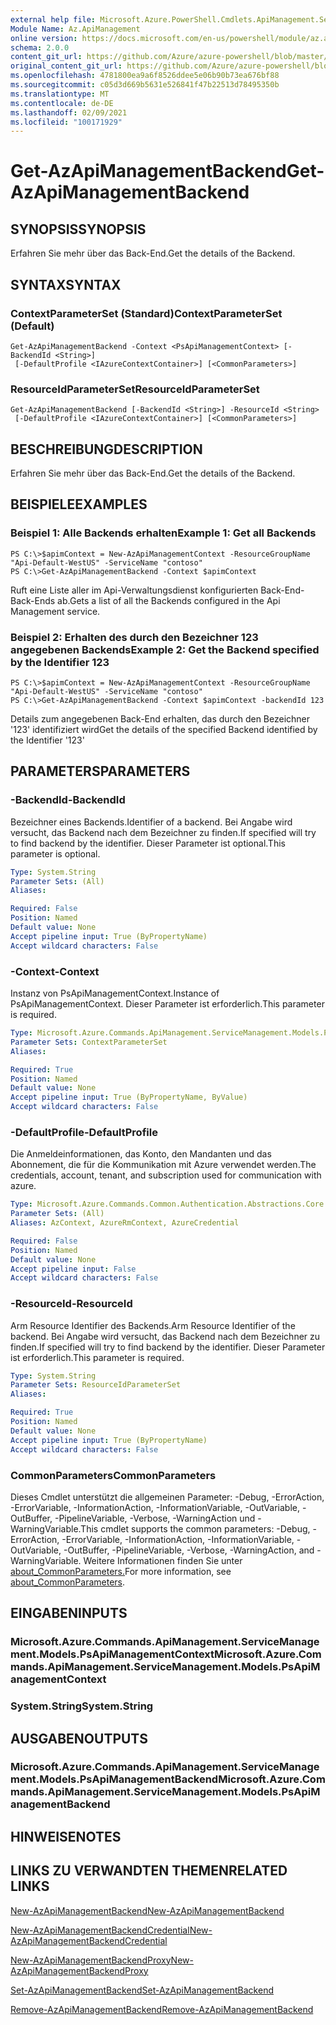 ```yaml
---
external help file: Microsoft.Azure.PowerShell.Cmdlets.ApiManagement.ServiceManagement.dll-Help.xml
Module Name: Az.ApiManagement
online version: https://docs.microsoft.com/en-us/powershell/module/az.apimanagement/get-azapimanagementbackend
schema: 2.0.0
content_git_url: https://github.com/Azure/azure-powershell/blob/master/src/ApiManagement/ApiManagement/help/Get-AzApiManagementBackend.md
original_content_git_url: https://github.com/Azure/azure-powershell/blob/master/src/ApiManagement/ApiManagement/help/Get-AzApiManagementBackend.md
ms.openlocfilehash: 4781800ea9a6f8526ddee5e06b90b73ea676bf88
ms.sourcegitcommit: c05d3d669b5631e526841f47b22513d78495350b
ms.translationtype: MT
ms.contentlocale: de-DE
ms.lasthandoff: 02/09/2021
ms.locfileid: "100171929"
---
```

# <span data-ttu-id="80c9e-101">Get-AzApiManagementBackend</span><span class="sxs-lookup"><span data-stu-id="80c9e-101">Get-AzApiManagementBackend</span></span>

## <span data-ttu-id="80c9e-102">SYNOPSIS</span><span class="sxs-lookup"><span data-stu-id="80c9e-102">SYNOPSIS</span></span>
<span data-ttu-id="80c9e-103">Erfahren Sie mehr über das Back-End.</span><span class="sxs-lookup"><span data-stu-id="80c9e-103">Get the details of the Backend.</span></span>

## <span data-ttu-id="80c9e-104">SYNTAX</span><span class="sxs-lookup"><span data-stu-id="80c9e-104">SYNTAX</span></span>

### <span data-ttu-id="80c9e-105">ContextParameterSet (Standard)</span><span class="sxs-lookup"><span data-stu-id="80c9e-105">ContextParameterSet (Default)</span></span>
```
Get-AzApiManagementBackend -Context <PsApiManagementContext> [-BackendId <String>]
 [-DefaultProfile <IAzureContextContainer>] [<CommonParameters>]
```

### <span data-ttu-id="80c9e-106">ResourceIdParameterSet</span><span class="sxs-lookup"><span data-stu-id="80c9e-106">ResourceIdParameterSet</span></span>
```
Get-AzApiManagementBackend [-BackendId <String>] -ResourceId <String>
 [-DefaultProfile <IAzureContextContainer>] [<CommonParameters>]
```

## <span data-ttu-id="80c9e-107">BESCHREIBUNG</span><span class="sxs-lookup"><span data-stu-id="80c9e-107">DESCRIPTION</span></span>
<span data-ttu-id="80c9e-108">Erfahren Sie mehr über das Back-End.</span><span class="sxs-lookup"><span data-stu-id="80c9e-108">Get the details of the Backend.</span></span>

## <span data-ttu-id="80c9e-109">BEISPIELE</span><span class="sxs-lookup"><span data-stu-id="80c9e-109">EXAMPLES</span></span>

### <span data-ttu-id="80c9e-110">Beispiel 1: Alle Backends erhalten</span><span class="sxs-lookup"><span data-stu-id="80c9e-110">Example 1: Get all Backends</span></span>
```
PS C:\>$apimContext = New-AzApiManagementContext -ResourceGroupName "Api-Default-WestUS" -ServiceName "contoso"
PS C:\>Get-AzApiManagementBackend -Context $apimContext
```

<span data-ttu-id="80c9e-111">Ruft eine Liste aller im Api-Verwaltungsdienst konfigurierten Back-End-Back-Ends ab.</span><span class="sxs-lookup"><span data-stu-id="80c9e-111">Gets a list of all the Backends configured in the Api Management service.</span></span>

### <span data-ttu-id="80c9e-112">Beispiel 2: Erhalten des durch den Bezeichner 123 angegebenen Backends</span><span class="sxs-lookup"><span data-stu-id="80c9e-112">Example 2: Get the Backend specified by the Identifier 123</span></span>
```
PS C:\>$apimContext = New-AzApiManagementContext -ResourceGroupName "Api-Default-WestUS" -ServiceName "contoso"
PS C:\>Get-AzApiManagementBackend -Context $apimContext -backendId 123
```

<span data-ttu-id="80c9e-113">Details zum angegebenen Back-End erhalten, das durch den Bezeichner '123' identifiziert wird</span><span class="sxs-lookup"><span data-stu-id="80c9e-113">Get the details of the specified Backend identified by the Identifier '123'</span></span>

## <span data-ttu-id="80c9e-114">PARAMETERS</span><span class="sxs-lookup"><span data-stu-id="80c9e-114">PARAMETERS</span></span>

### <span data-ttu-id="80c9e-115">-BackendId</span><span class="sxs-lookup"><span data-stu-id="80c9e-115">-BackendId</span></span>
<span data-ttu-id="80c9e-116">Bezeichner eines Backends.</span><span class="sxs-lookup"><span data-stu-id="80c9e-116">Identifier of a backend.</span></span>
<span data-ttu-id="80c9e-117">Bei Angabe wird versucht, das Backend nach dem Bezeichner zu finden.</span><span class="sxs-lookup"><span data-stu-id="80c9e-117">If specified will try to find backend by the identifier.</span></span>
<span data-ttu-id="80c9e-118">Dieser Parameter ist optional.</span><span class="sxs-lookup"><span data-stu-id="80c9e-118">This parameter is optional.</span></span>

```yaml
Type: System.String
Parameter Sets: (All)
Aliases:

Required: False
Position: Named
Default value: None
Accept pipeline input: True (ByPropertyName)
Accept wildcard characters: False
```

### <span data-ttu-id="80c9e-119">-Context</span><span class="sxs-lookup"><span data-stu-id="80c9e-119">-Context</span></span>
<span data-ttu-id="80c9e-120">Instanz von PsApiManagementContext.</span><span class="sxs-lookup"><span data-stu-id="80c9e-120">Instance of PsApiManagementContext.</span></span>
<span data-ttu-id="80c9e-121">Dieser Parameter ist erforderlich.</span><span class="sxs-lookup"><span data-stu-id="80c9e-121">This parameter is required.</span></span>

```yaml
Type: Microsoft.Azure.Commands.ApiManagement.ServiceManagement.Models.PsApiManagementContext
Parameter Sets: ContextParameterSet
Aliases:

Required: True
Position: Named
Default value: None
Accept pipeline input: True (ByPropertyName, ByValue)
Accept wildcard characters: False
```

### <span data-ttu-id="80c9e-122">-DefaultProfile</span><span class="sxs-lookup"><span data-stu-id="80c9e-122">-DefaultProfile</span></span>
<span data-ttu-id="80c9e-123">Die Anmeldeinformationen, das Konto, den Mandanten und das Abonnement, die für die Kommunikation mit Azure verwendet werden.</span><span class="sxs-lookup"><span data-stu-id="80c9e-123">The credentials, account, tenant, and subscription used for communication with azure.</span></span>

```yaml
Type: Microsoft.Azure.Commands.Common.Authentication.Abstractions.Core.IAzureContextContainer
Parameter Sets: (All)
Aliases: AzContext, AzureRmContext, AzureCredential

Required: False
Position: Named
Default value: None
Accept pipeline input: False
Accept wildcard characters: False
```

### <span data-ttu-id="80c9e-124">-ResourceId</span><span class="sxs-lookup"><span data-stu-id="80c9e-124">-ResourceId</span></span>
<span data-ttu-id="80c9e-125">Arm Resource Identifier des Backends.</span><span class="sxs-lookup"><span data-stu-id="80c9e-125">Arm Resource Identifier of the backend.</span></span> <span data-ttu-id="80c9e-126">Bei Angabe wird versucht, das Backend nach dem Bezeichner zu finden.</span><span class="sxs-lookup"><span data-stu-id="80c9e-126">If specified will try to find backend by the identifier.</span></span> <span data-ttu-id="80c9e-127">Dieser Parameter ist erforderlich.</span><span class="sxs-lookup"><span data-stu-id="80c9e-127">This parameter is required.</span></span>

```yaml
Type: System.String
Parameter Sets: ResourceIdParameterSet
Aliases:

Required: True
Position: Named
Default value: None
Accept pipeline input: True (ByPropertyName)
Accept wildcard characters: False
```

### <span data-ttu-id="80c9e-128">CommonParameters</span><span class="sxs-lookup"><span data-stu-id="80c9e-128">CommonParameters</span></span>
<span data-ttu-id="80c9e-129">Dieses Cmdlet unterstützt die allgemeinen Parameter: -Debug, -ErrorAction, -ErrorVariable, -InformationAction, -InformationVariable, -OutVariable, -OutBuffer, -PipelineVariable, -Verbose, -WarningAction und -WarningVariable.</span><span class="sxs-lookup"><span data-stu-id="80c9e-129">This cmdlet supports the common parameters: -Debug, -ErrorAction, -ErrorVariable, -InformationAction, -InformationVariable, -OutVariable, -OutBuffer, -PipelineVariable, -Verbose, -WarningAction, and -WarningVariable.</span></span> <span data-ttu-id="80c9e-130">Weitere Informationen finden Sie unter [about_CommonParameters.](http://go.microsoft.com/fwlink/?LinkID=113216)</span><span class="sxs-lookup"><span data-stu-id="80c9e-130">For more information, see [about_CommonParameters](http://go.microsoft.com/fwlink/?LinkID=113216).</span></span>

## <span data-ttu-id="80c9e-131">EINGABEN</span><span class="sxs-lookup"><span data-stu-id="80c9e-131">INPUTS</span></span>

### <span data-ttu-id="80c9e-132">Microsoft.Azure.Commands.ApiManagement.ServiceManagement.Models.PsApiManagementContext</span><span class="sxs-lookup"><span data-stu-id="80c9e-132">Microsoft.Azure.Commands.ApiManagement.ServiceManagement.Models.PsApiManagementContext</span></span>

### <span data-ttu-id="80c9e-133">System.String</span><span class="sxs-lookup"><span data-stu-id="80c9e-133">System.String</span></span>

## <span data-ttu-id="80c9e-134">AUSGABEN</span><span class="sxs-lookup"><span data-stu-id="80c9e-134">OUTPUTS</span></span>

### <span data-ttu-id="80c9e-135">Microsoft.Azure.Commands.ApiManagement.ServiceManagement.Models.PsApiManagementBackend</span><span class="sxs-lookup"><span data-stu-id="80c9e-135">Microsoft.Azure.Commands.ApiManagement.ServiceManagement.Models.PsApiManagementBackend</span></span>

## <span data-ttu-id="80c9e-136">HINWEISE</span><span class="sxs-lookup"><span data-stu-id="80c9e-136">NOTES</span></span>

## <span data-ttu-id="80c9e-137">LINKS ZU VERWANDTEN THEMEN</span><span class="sxs-lookup"><span data-stu-id="80c9e-137">RELATED LINKS</span></span>

[<span data-ttu-id="80c9e-138">New-AzApiManagementBackend</span><span class="sxs-lookup"><span data-stu-id="80c9e-138">New-AzApiManagementBackend</span></span>](./New-AzApiManagementBackend.md)

[<span data-ttu-id="80c9e-139">New-AzApiManagementBackendCredential</span><span class="sxs-lookup"><span data-stu-id="80c9e-139">New-AzApiManagementBackendCredential</span></span>](./New-AzApiManagementBackendCredential.md)

[<span data-ttu-id="80c9e-140">New-AzApiManagementBackendProxy</span><span class="sxs-lookup"><span data-stu-id="80c9e-140">New-AzApiManagementBackendProxy</span></span>](./New-AzApiManagementBackendProxy.md)

[<span data-ttu-id="80c9e-141">Set-AzApiManagementBackend</span><span class="sxs-lookup"><span data-stu-id="80c9e-141">Set-AzApiManagementBackend</span></span>](./Set-AzApiManagementBackend.md)

[<span data-ttu-id="80c9e-142">Remove-AzApiManagementBackend</span><span class="sxs-lookup"><span data-stu-id="80c9e-142">Remove-AzApiManagementBackend</span></span>](./Remove-AzApiManagementBackend.md)
